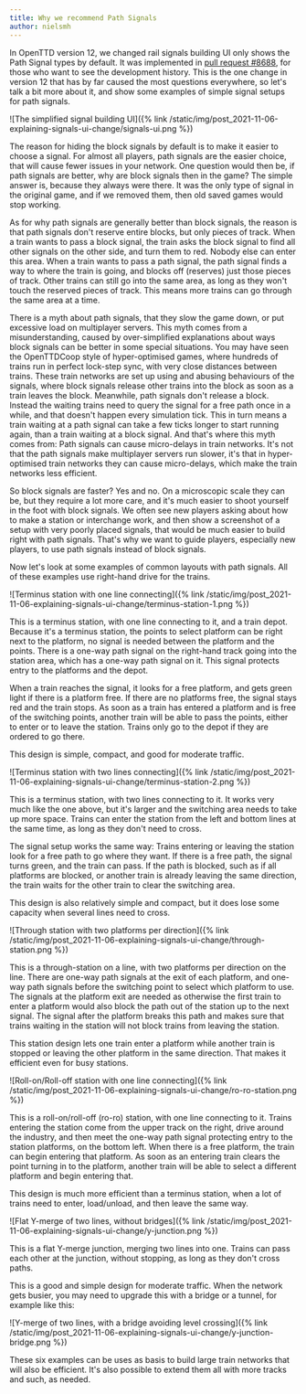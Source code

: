 ```yaml
---
title: Why we recommend Path Signals
author: nielsmh
---
```


In OpenTTD version 12, we changed rail signals building UI only shows the Path Signal types by default.
It was implemented in [pull request #8688](https://github.com/OpenTTD/OpenTTD/pull/8688), for those who want to see the development history.
This is the one change in version 12 that has by far caused the most questions everywhere, so let's talk a bit more about it, and show some examples of simple signal setups for path signals.

![The simplified signal building UI]({% link /static/img/post_2021-11-06-explaining-signals-ui-change/signals-ui.png %})

The reason for hiding the block signals by default is to make it easier to choose a signal.
For almost all players, path signals are the easier choice, that will cause fewer issues in your network.
One question would then be, if path signals are better, why are block signals then in the game?
The simple answer is, because they always were there.
It was the only type of signal in the original game, and if we removed them, then old saved games would stop working.

As for why path signals are generally better than block signals, the reason is that path signals don't reserve entire blocks, but only pieces of track.
When a train wants to pass a block signal, the train asks the block signal to find all other signals on the other side, and turn them to red.
Nobody else can enter this area.
When a train wants to pass a path signal, the path signal finds a way to where the train is going, and blocks off (reserves) just those pieces of track.
Other trains can still go into the same area, as long as they won't touch the reserved pieces of track.
This means more trains can go through the same area at a time.

<!-- more -->

There is a myth about path signals, that they slow the game down, or put excessive load on multiplayer servers.
This myth comes from a misunderstanding, caused by over-simplified explanations about ways block signals can be better in some special situations.
You may have seen the OpenTTDCoop style of hyper-optimised games, where hundreds of trains run in perfect lock-step sync, with very close distances between trains.
These train networks are set up using and abusing behaviours of the signals, where block signals release other trains into the block as soon as a train leaves the block.
Meanwhile, path signals don't release a block.
Instead the waiting trains need to query the signal for a free path once in a while, and that doesn't happen every simulation tick.
This in turn means a train waiting at a path signal can take a few ticks longer to start running again, than a train waiting at a block signal.
And that's where this myth comes from: Path signals can cause micro-delays in train networks.
It's not that the path signals make multiplayer servers run slower, it's that in hyper-optimised train networks they can cause micro-delays, which make the train networks less efficient.

So block signals are faster? Yes and no.
On a microscopic scale they can be, but they require a lot more care, and it's much easier to shoot yourself in the foot with block signals.
We often see new players asking about how to make a station or interchange work, and then show a screenshot of a setup with very poorly placed signals, that would be much easier to build right with path signals.
That's why we want to guide players, especially new players, to use path signals instead of block signals.

Now let's look at some examples of common layouts with path signals.
All of these examples use right-hand drive for the trains.

![Terminus station with one line connecting]({% link /static/img/post_2021-11-06-explaining-signals-ui-change/terminus-station-1.png %})

This is a terminus station, with one line connecting to it, and a train depot.
Because it's a terminus station, the points to select platform can be right next to the platform, no signal is needed between the platform and the points.
There is a one-way path signal on the right-hand track going into the station area, which has a one-way path signal on it.
This signal protects entry to the platforms and the depot.

When a train reaches the signal, it looks for a free platform, and gets green light if there is a platform free.
If there are no platforms free, the signal stays red and the train stops.
As soon as a train has entered a platform and is free of the switching points, another train will be able to pass the points, either to enter or to leave the station.
Trains only go to the depot if they are ordered to go there.

This design is simple, compact, and good for moderate traffic.

![Terminus station with two lines connecting]({% link /static/img/post_2021-11-06-explaining-signals-ui-change/terminus-station-2.png %})

This is a terminus station, with two lines connecting to it.
It works very much like the one above, but it's larger and the switching area needs to take up more space.
Trains can enter the station from the left and bottom lines at the same time, as long as they don't need to cross.

The signal setup works the same way:
Trains entering or leaving the station look for a free path to go where they want.
If there is a free path, the signal turns green, and the train can pass.
If the path is blocked, such as if all platforms are blocked, or another train is already leaving the same direction, the train waits for the other train to clear the switching area.

This design is also relatively simple and compact, but it does lose some capacity when several lines need to cross.

![Through station with two platforms per direction]({% link /static/img/post_2021-11-06-explaining-signals-ui-change/through-station.png %})

This is a through-station on a line, with two platforms per direction on the line.
There are one-way path signals at the exit of each platform, and one-way path signals before the switching point to select which platform to use.
The signals at the platform exit are needed as otherwise the first train to enter a platform would also block the path out of the station up to the next signal.
The signal after the platform breaks this path and makes sure that trains waiting in the station will not block trains from leaving the station.

This station design lets one train enter a platform while another train is stopped or leaving the other platform in the same direction.
That makes it efficient even for busy stations.

![Roll-on/Roll-off station with one line connecting]({% link /static/img/post_2021-11-06-explaining-signals-ui-change/ro-ro-station.png %})

This is a roll-on/roll-off (ro-ro) station, with one line connecting to it.
Trains entering the station come from the upper track on the right, drive around the industry, and then meet the one-way path signal protecting entry to the station platforms, on the bottom left.
When there is a free platform, the train can begin entering that platform.
As soon as an entering train clears the point turning in to the platform, another train will be able to select a different platform and begin entering that.

This design is much more efficient than a terminus station, when a lot of trains need to enter, load/unload, and then leave the same way.

![Flat Y-merge of two lines, without bridges]({% link /static/img/post_2021-11-06-explaining-signals-ui-change/y-junction.png %})

This is a flat Y-merge junction, merging two lines into one.
Trains can pass each other at the junction, without stopping, as long as they don't cross paths.

This is a good and simple design for moderate traffic. When the network gets busier, you may need to upgrade this with a bridge or a tunnel, for example like this:

![Y-merge of two lines, with a bridge avoiding level crossing]({% link /static/img/post_2021-11-06-explaining-signals-ui-change/y-junction-bridge.png %})

These six examples can be uses as basis to build large train networks that will also be efficient.
It's also possible to extend them all with more tracks and such, as needed.
